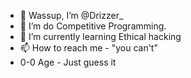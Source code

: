 - 👋 Wassup, I’m @Drizzer_
- 👀 I’m do Competitive Programming.
- 🌱 I’m currently learning Ethical hacking
- 📫 How to reach me - "you can't"
- 0-0 Age - Just guess it

<!---
l-Drizzer-l/l-Drizzer-l is a ✨ special ✨ repository because its `README.md` (this file) appears on your GitHub profile.
You can click the Preview link to take a look at your changes.
--->
